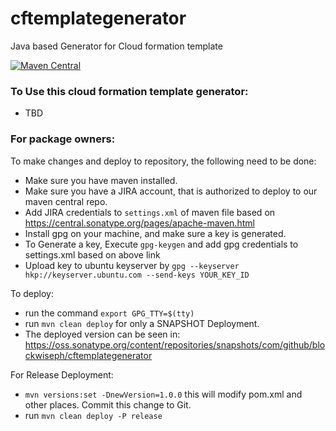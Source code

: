# cftemplategenerator
Java based Generator for Cloud formation template

[![Maven Central](https://maven-badges.herokuapp.com/maven-central/com.github.blockwiseph/cftemplategenerator/badge.svg?style=plastic)](https://maven-badges.herokuapp.com/maven-central/com.github.blockwiseph/cftemplategenerator)


### To Use this cloud formation template generator:

* TBD


### For package owners:

To make changes and deploy to repository, the following need to be done:

* Make sure you have maven installed. 
* Make sure you have a JIRA account, that is authorized to deploy to our maven central repo.
* Add JIRA credentials to `settings.xml` of maven file based on https://central.sonatype.org/pages/apache-maven.html
* Install gpg on your machine, and make sure a key is generated.
* To Generate a key, Execute `gpg-keygen` and add gpg credentials to settings.xml based on above link
* Upload key to ubuntu keyserver by `gpg --keyserver hkp://keyserver.ubuntu.com --send-keys YOUR_KEY_ID`


To deploy:

* run the command `export GPG_TTY=$(tty)`
* run `mvn clean deploy` for only a SNAPSHOT Deployment.
* The deployed version can be seen in: https://oss.sonatype.org/content/repositories/snapshots/com/github/blockwiseph/cftemplategenerator

For Release Deployment:

* `mvn versions:set -DnewVersion=1.0.0` this will modify pom.xml and other places. Commit this change to Git.
* run `mvn clean deploy -P release`


